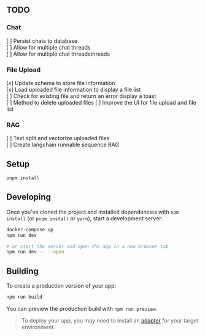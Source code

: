 ## TODO

### Chat
[ ] Persist chats to database  
[ ] Allow for multiple chat threads  
[ ] Allow for multiple chat threadsthreads 
### File Upload 
[x] Update schema to store file information  
[x] Load uploaded file information to display a file list  
[ ] Check for existing file and return an error display a toast  
[ ] Method to delete uploaded files
[ ] Improve the UI for file upload and file list
### RAG
[ ] Text split and vectorize uploaded files  
[ ] Create langchain runnable sequence RAG  

## Setup

```bash
pnpm install
```

## Developing

Once you've cloned the project and installed dependencies with `npm install` (or `pnpm install` or `yarn`), start a development server:

```bash
docker-compose up
npm run dev

# or start the server and open the app in a new browser tab
npm run dev -- --open
```

## Building

To create a production version of your app:

```bash
npm run build
```

You can preview the production build with `npm run preview`.

> To deploy your app, you may need to install an [adapter](https://kit.svelte.dev/docs/adapters) for your target environment.
